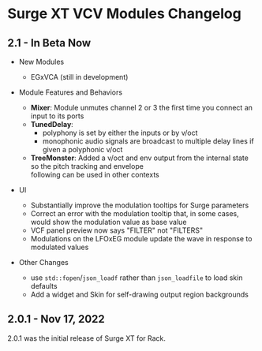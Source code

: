 # Surge XT VCV Modules Changelog

## 2.1 - In Beta Now

- New Modules
    - EGxVCA (still in development)

- Module Features and Behaviors
    - **Mixer**: Module unmutes channel 2 or 3 the first time you connect an input to its ports
    - **TunedDelay**:
        - polyphony is set by either the inputs or by v/oct
        - monophonic audio signals are broadcast to multiple delay lines if given a polyphonic v/oct
    - **TreeMonster**: Added a v/oct and env output from the internal state so the pitch tracking and envelope  
      following can be used in other contexts

- UI
    - Substantially improve the modulation tooltips for Surge parameters
    - Correct an error with the modulation tooltip that, in some cases, would show the
      modulation value as base value
    - VCF panel preview now says "FILTER" not "FILTERS"
    - Modulations on the LFOxEG module update the wave in response to modulated values

- Other Changes
    - use `std::fopen`/`json_loadf` rather than `json_loadfile` to load skin defaults
    - Add a widget and Skin for self-drawing output region backgrounds

## 2.0.1 - Nov 17, 2022

2.0.1 was the initial release of Surge XT for Rack.